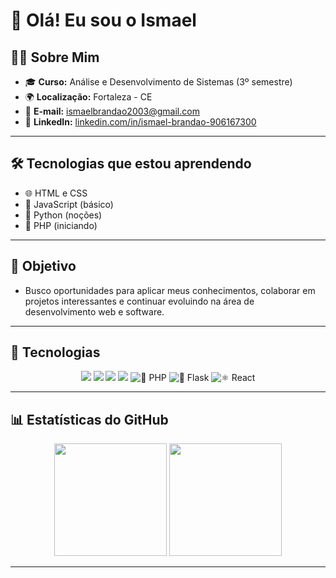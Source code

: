 # 👋 Olá! Eu sou o Ismael

## 🧑‍💻 Sobre Mim

- 🎓 **Curso:** Análise e Desenvolvimento de Sistemas (3º semestre)
- 🌍 **Localização:** Fortaleza - CE
- 📧 **E-mail:** ismaelbrandao2003@gmail.com
- 💼 **LinkedIn:** [linkedin.com/in/ismael-brandao-906167300](https://www.linkedin.com/in/ismael-brandao-906167300/)

---

## 🛠️ Tecnologias que estou aprendendo

- 🌐 HTML e CSS
- 📜 JavaScript (básico)
- 🐍 Python (noções)
- 🐘 PHP (iniciando)

---

## 🚀 Objetivo

- Busco oportunidades para aplicar meus conhecimentos, colaborar em projetos interessantes e continuar evoluindo na área de desenvolvimento web e software.

---

## 🚀 Tecnologias

<div align="center">

<img src="https://img.shields.io/badge/HTML5-E34F26?style=for-the-badge&logo=html5&logoColor=white" />
<img src="https://img.shields.io/badge/CSS3-1572B6?style=for-the-badge&logo=css3&logoColor=white" />
<img src="https://img.shields.io/badge/JavaScript-F7DF1E?style=for-the-badge&logo=javascript&logoColor=black" />
<img src="https://img.shields.io/badge/Python-3776AB?style=for-the-badge&logo=python&logoColor=white" />
<img src="https://img.shields.io/badge/PHP-777BB4?style=for-the-badge&logo=php&logoColor=white" title="🐘 PHP" />
<img src="https://img.shields.io/badge/Flask-000000?style=for-the-badge&logo=flask&logoColor=white" title="🧪 Flask" />
<img src="https://img.shields.io/badge/React-20232A?style=for-the-badge&logo=react&logoColor=61DAFB" title="⚛️ React" />

</div>

---

## 📊 Estatísticas do GitHub

<div align="center">

<!-- Estatísticas principais -->
<img height="180em" src="https://github-readme-stats.vercel.app/api?username=IsmaelBrandao&show_icons=true&count_private=true&hide=issues&theme=tokyonight&border_radius=10&hide_border=false" />

<!-- Linguagens mais usadas -->
<img height="180em" src="https://github-readme-stats.vercel.app/api/top-langs/?username=IsmaelBrandao&layout=compact&langs_count=6&theme=tokyonight&border_radius=10&hide_border=false" />

</div>

---
